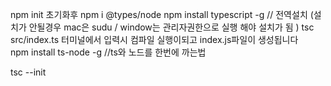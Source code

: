 npm init 초기화후
npm i @types/node
npm install typescript -g // 전역설치 (설치가 안될경우 mac은 sudu / window는 관리자권한으로 실행 해야 설치가 됨 )
tsc src/index.ts 터미널에서 입력시 컴파일 실행이되고 index.js파일이 생성됩니다  
npm install ts-node -g //ts와 노드를 한번에 까는법

tsc --init
